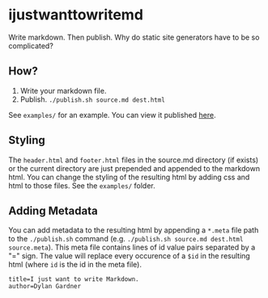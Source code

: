 # ijustwanttowritemd

Write markdown. Then publish. Why do static site generators have to be so complicated?

## How?

1. Write your markdown file.
2. Publish. `./publish.sh source.md dest.html`

See `examples/` for an example. You can view it published [here](https://dylngg.github.io/ijustwanttowritemd/examples/catipsum/).

## Styling

The `header.html` and `footer.html` files in the source.md directory (if exists) or the current directory are just prepended and appended to the markdown html. You can change the styling of the resulting html by adding css and html to those files. See the `examples/` folder.

## Adding Metadata

You can add metadata to the resulting html by appending a `*.meta` file path to the `./publish.sh` command (e.g. `./publish.sh source.md dest.html source.meta`). This meta file contains lines of id value pairs separated by a "=" sign. The value will replace every occurence of a `$id` in the resulting html (where `id` is the id in the meta file).

```
title=I just want to write Markdown.
author=Dylan Gardner
```

